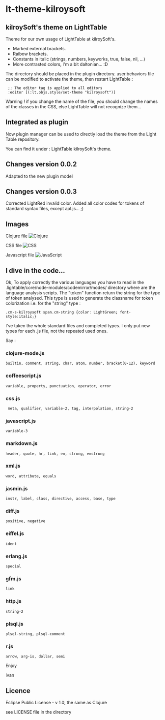 # lt-theme-kilroysoft

## kilroySoft's theme on LightTable

Theme for our own usage of LightTable at kilroySoft's.

- Marked external brackets.
- Raibow brackets.
- Constants in italic (strings, numbers, keyworks, true, false, nil, ...)
- More contrasted colors, I'm a bit daltonian... :D

The directory should be placed in the plugin directory. user.behaviors file can be modified to activate the theme, then restart LightTable :

     ;; The editor tag is applied to all editors
     :editor [(:lt.objs.style/set-theme "kilroysoft")]

Warning ! if you change the name of the file, you should change the names of the classes in the CSS, else LightTable will not recognize them...

## Integrated as plugin

Now plugin manager can be used to directly load the theme from the Light Table repository.

You can find it under : LightTable kilroySoft's theme.

## Changes version 0.0.2

Adapted to the new plugin model

## Changes version 0.0.3

Corrected LightRed invalid color.
Added all color codes for tokens of standard syntax files, except apl.js... ;)

## Images

Clojure file
![Clojure](https://raw.github.com/ivanpierre/lt-theme-kilroysoft/master/img/editclj.png)

CSS file
![CSS](https://raw.github.com/ivanpierre/lt-theme-kilroysoft/master/img/editcss.png)

Javascript file
![JavaScript](https://raw.github.com/ivanpierre/lt-theme-kilroysoft/master/img/editjs.png)

## I dive in the code...

Ok, To apply correctly the various languages you have to read in the .lightable/core/node-modules/codemirror/modes/ directory where are the
language analysis scripts. The "token" function return the string for the type of token analysed. This type is used
to generate the classname for token colorization i.e. for the "string" type :

    .cm-s-kilroysoft span.cm-string {color: LightGreen; font-style:italic;}

I've taken the whole standard files and completed types. I only put new types for each
.js file, not the repeated used ones.

Say :

### clojure-mode.js

    builtin, comment, string, char, atom, number, bracket(0-12), keyword

### coffeescript.js

    variable, property, punctuation, operator, error

### css.js

     meta, qualifier, variable-2, tag, interpolation, string-2

### javascript.js

    variable-3

### markdown.js

    header, quote, hr, link, em, strong, emstrong

### xml.js

    word, attribute, equals

### jasmin.js

    instr, label, class, directive, access, base, type

### diff.js

    positive, negative

### eiffel.js

    ident

### erlang.js

    special

### gfm.js

    link

### http.js

    string-2

### plsql.js

    plsql-string, plsql-comment

### r.js

    arrow, arg-is, dollar, semi

Enjoy

Ivan

## Licence

Eclipse Public License - v 1.0, the same as Clojure

see LICENSE file in the directory
